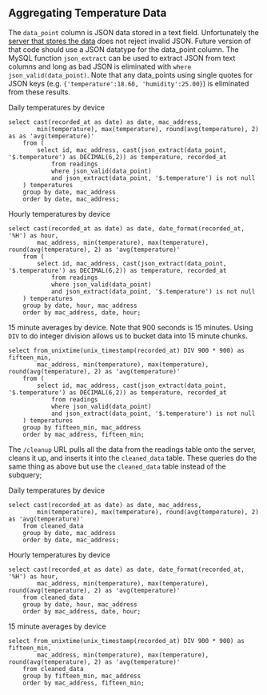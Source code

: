 ## Aggregating Temperature Data

The `data_point` column is JSON data stored in a text field. Unfortunately the [server that stores the data](https://github.com/don/itp-connected-devices) does not reject invalid JSON. Future version of that code should use a JSON datatype for the data_point column. The MySQL function `json_extract` can be used to extract JSON from text columns and long as bad JSON is eliminated with `where json_valid(data_point)`. Note that any data_points using single quotes for JSON keys (e.g. `{'temperature':18.60, 'humidity':25.00}`) is eliminated from these results.

Daily temperatures by device

    select cast(recorded_at as date) as date, mac_address, 
            min(temperature), max(temperature), round(avg(temperature), 2) as as 'avg(temperature)'
        from (
            select id, mac_address, cast(json_extract(data_point, '$.temperature') as DECIMAL(6,2)) as temperature, recorded_at
                from readings
                where json_valid(data_point)
                and json_extract(data_point, '$.temperature') is not null
        ) temperatures
        group by date, mac_address
        order by date, mac_address;

Hourly temperatures by device

    select cast(recorded_at as date) as date, date_format(recorded_at, '%H') as hour, 
            mac_address, min(temperature), max(temperature), round(avg(temperature), 2) as 'avg(temperature)'
        from (
            select id, mac_address, cast(json_extract(data_point, '$.temperature') as DECIMAL(6,2)) as temperature, recorded_at
                from readings
                where json_valid(data_point)
                and json_extract(data_point, '$.temperature') is not null
        ) temperatures
        group by date, hour, mac_address
        order by mac_address, date, hour;

15 minute averages by device. Note that 900 seconds is 15 minutes. Using `DIV` to do integer division allows us to bucket data into 15 minute chunks.

    select from_unixtime(unix_timestamp(recorded_at) DIV 900 * 900) as fifteen_min,
            mac_address, min(temperature), max(temperature), round(avg(temperature), 2) as 'avg(temperature)'
        from (
            select id, mac_address, cast(json_extract(data_point, '$.temperature') as DECIMAL(6,2)) as temperature, recorded_at
                from readings
                where json_valid(data_point)
                and json_extract(data_point, '$.temperature') is not null
        ) temperatures
        group by fifteen_min, mac_address
        order by mac_address, fifteen_min;

The `/cleanup` URL pulls all the data from the readings table onto the server, cleans it up, and inserts it into the `cleaned_data` table. These queries do the same thing as above but use the `cleaned_data` table instead of the subquery;

Daily temperatures by device

    select cast(recorded_at as date) as date, mac_address, 
            min(temperature), max(temperature), round(avg(temperature), 2) as 'avg(temperature)'
        from cleaned_data
        group by date, mac_address
        order by date, mac_address;

Hourly temperatures by device

    select cast(recorded_at as date) as date, date_format(recorded_at, '%H') as hour, 
            mac_address, min(temperature), max(temperature), round(avg(temperature), 2) as 'avg(temperature)' 
        from cleaned_data 
        group by date, hour, mac_address
        order by mac_address, date, hour;

15 minute averages by device

    select from_unixtime(unix_timestamp(recorded_at) DIV 900 * 900) as fifteen_min,
            mac_address, min(temperature), max(temperature), round(avg(temperature), 2) as 'avg(temperature)'
        from cleaned_data 
        group by fifteen_min, mac_address
        order by mac_address, fifteen_min;
